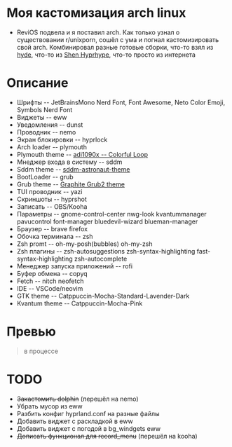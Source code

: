 # Моя кастомизация arch linux
* ReviOS подвела и я поставил arch. Как только узнал о существовании r/unixporn, сошёл с ума и погнал кастомизировать свой arch. Комбинировал разные готовые сборки, что-то взял из [hyde](https://github.com/prasanthrangan/hyprdots), что-то из [Shen Hyprhype](https://github.com/Shentxt/Hyprhype), что-то просто из интернета
# Описание
* Шрифты -- JetBrainsMono Nerd Font, Font Awesome, Neto Color Emoji, Symbols Nerd Font
* Виджеты -- eww
* Уведомления -- dunst
* Проводник -- nemo
* Экран блокировки -- hyprlock
* Arch loader -- plymouth
* Plymouth theme -- [adi1090x -- Colorful Loop](https://github.com/adi1090x/plymouth-themes)
* Мнеджер входа в систему -- sddm
* Sddm theme -- [sddm-astronaut-theme](https://github.com/Keyitdev/sddm-astronaut-theme)
* BootLoader -- grub
* Grub theme -- [Graphite Grub2 theme](https://github.com/vinceliuice/Graphite-gtk-theme/tree/main/other/grub2)
* TUI проводник -- yazi
* Скриншоты -- hyprshot
* Записать -- OBS/Kooha
* Параметры -- gnome-control-center nwg-look kvantummanager pavucontrol font-manager bluedevil-wizard blueman-manager 
* Браузер -- brave firefox
* Обочка терминала -- zsh
* Zsh promt -- oh-my-posh(bubbles) oh-my-zsh
* Zsh плагины -- zsh-autosuggestions zsh-syntax-highlighting fast-syntax-highlighting zsh-autocomplete 
* Менеджер запуска приложений -- rofi
* Буфер обмена -- copyq
* Fetch -- nitch neofetch
* IDE -- VSCode/neovim
* GTK theme -- Catppuccin-Mocha-Standard-Lavender-Dark
* Kvantum theme -- Catppuccin-Mocha-Pink
# Превью
> в процессе
# TODO
* ~~Закастомить dolphin~~ (перешёл на nemo)
* Убрать мусор из eww
* Разбить конфиг hyprland.conf на разные файлы
* Добавить виджет с раскладкой в eww
* Добавить виджет с погодой в bg_windgets eww
* ~~Дописать функционал для record_menu~~ (перешёл на kooha)
